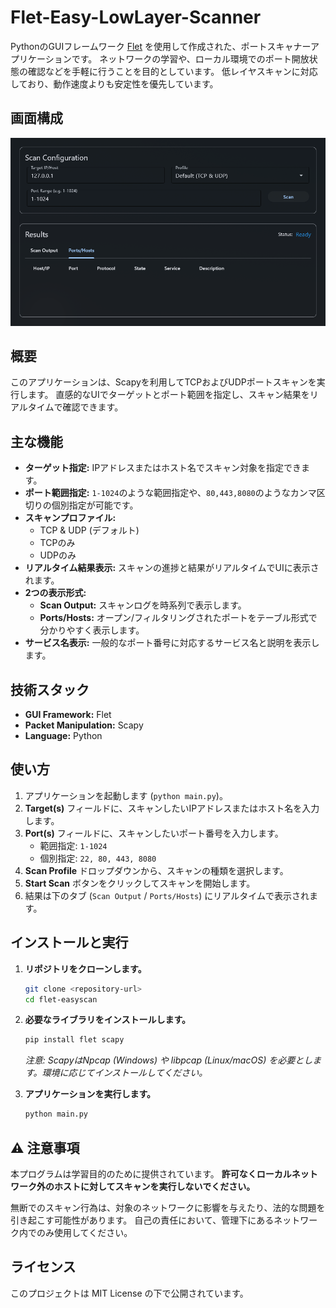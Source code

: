 # Flet-Easy-LowLayer-Scanner

PythonのGUIフレームワーク [Flet](https://flet.dev/) を使用して作成された、ポートスキャナーアプリケーションです。
ネットワークの学習や、ローカル環境でのポート開放状態の確認などを手軽に行うことを目的としています。
低レイヤスキャンに対応しており、動作速度よりも安定性を優先しています。

## 画面構成

![App Screenshot](./assets/screenshot.png)

## 概要

このアプリケーションは、Scapyを利用してTCPおよびUDPポートスキャンを実行します。
直感的なUIでターゲットとポート範囲を指定し、スキャン結果をリアルタイムで確認できます。

## 主な機能

- **ターゲット指定:** IPアドレスまたはホスト名でスキャン対象を指定できます。
- **ポート範囲指定:** `1-1024`のような範囲指定や、`80,443,8080`のようなカンマ区切りの個別指定が可能です。
- **スキャンプロファイル:**
    - TCP & UDP (デフォルト)
    - TCPのみ
    - UDPのみ
- **リアルタイム結果表示:** スキャンの進捗と結果がリアルタイムでUIに表示されます。
- **2つの表示形式:**
    - **Scan Output:** スキャンログを時系列で表示します。
    - **Ports/Hosts:** オープン/フィルタリングされたポートをテーブル形式で分かりやすく表示します。
- **サービス名表示:** 一般的なポート番号に対応するサービス名と説明を表示します。

## 技術スタック

- **GUI Framework:** Flet
- **Packet Manipulation:** Scapy
- **Language:** Python

## 使い方

1. アプリケーションを起動します (`python main.py`)。
2. **Target(s)** フィールドに、スキャンしたいIPアドレスまたはホスト名を入力します。
3. **Port(s)** フィールドに、スキャンしたいポート番号を入力します。
    - 範囲指定: `1-1024`
    - 個別指定: `22, 80, 443, 8080`
4. **Scan Profile** ドロップダウンから、スキャンの種類を選択します。
5. **Start Scan** ボタンをクリックしてスキャンを開始します。
6. 結果は下のタブ (`Scan Output` / `Ports/Hosts`) にリアルタイムで表示されます。

## インストールと実行

1. **リポジトリをクローンします。**
   ```bash
   git clone <repository-url>
   cd flet-easyscan
   ```

2. **必要なライブラリをインストールします。**
   ```bash
   pip install flet scapy
   ```
   *注意: ScapyはNpcap (Windows) や libpcap (Linux/macOS) を必要とします。環境に応じてインストールしてください。*

3. **アプリケーションを実行します。**
   ```bash
   python main.py
   ```

## ⚠️ 注意事項

本プログラムは学習目的のために提供されています。
**許可なくローカルネットワーク外のホストに対してスキャンを実行しないでください。**

無断でのスキャン行為は、対象のネットワークに影響を与えたり、法的な問題を引き起こす可能性があります。
自己の責任において、管理下にあるネットワーク内でのみ使用してください。

## ライセンス

このプロジェクトは MIT License の下で公開されています。

